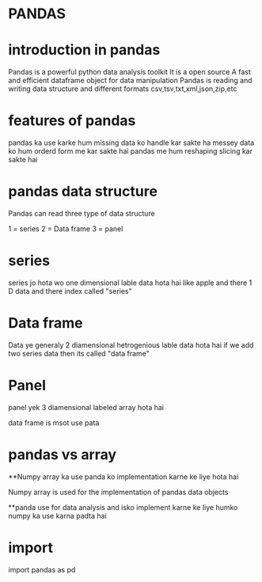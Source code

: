 # PANDAS
# introduction in pandas  
Pandas is a powerful python data analysis toolkit 
It is a open source 
A fast and efficient dataframe object for data manipulation 
Pandas is reading and writing data structure and different formats csv,tsv,txt,xml,json,zip,etc

# features of pandas 
pandas ka use karke hum missing data ko handle kar sakte ha 
messey data ko hum orderd form me kar sakte hai 
pandas me hum reshaping slicing kar sakte hai

# pandas data structure 
Pandas can read three type of data structure 

1 = series 
2 = Data frame 
3 = panel

# series 
series jo hota wo one dimensional lable data hota hai like apple and there 1 D data and there index called "series" 

# Data frame 
Data ye generaly 2 diamensional hetrogenious lable data hota hai
if we add two series data then its called "data frame"

# Panel 
panel yek 3 diamensional labeled array hota hai

data frame is msot use pata 

# pandas vs array 
**Numpy array ka use panda ko implementation karne ke liye hota hai

Numpy array is used for the implementation of pandas data objects

**panda use for data analysis and isko implement karne ke liye humko numpy ka use karna padta hai 

# import 
import pandas as pd

